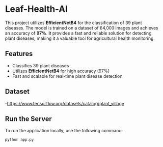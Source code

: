# Leaf-Health-AI

This project utilizes **EfficientNetB4** for the classification of 39 plant diseases. The model is trained on a dataset of 64,000 images and achieves an accuracy of **97%**. It provides a fast and reliable solution for detecting plant diseases, making it a valuable tool for agricultural health monitoring.

## Features
- Classifies 39 plant diseases
- Utilizes **EfficientNetB4** for high accuracy (97%)
- Fast and scalable for real-time plant disease detection

## Dataset
-https://www.tensorflow.org/datasets/catalog/plant_village

## Run the Server

To run the application locally, use the following command:

```bash
python app.py
